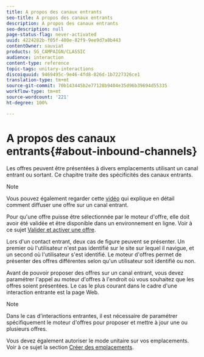 ```yaml
---
title: A propos des canaux entrants
seo-title: A propos des canaux entrants
description: A propos des canaux entrants
seo-description: null
page-status-flag: never-activated
uuid: 4224282b-f05f-400e-82f9-9ee9d7a8b443
contentOwner: sauviat
products: SG_CAMPAIGN/CLASSIC
audience: interaction
content-type: reference
topic-tags: unitary-interactions
discoiquuid: 9469495c-9e46-4fd8-826d-1b7227326ce1
translation-type: tm+mt
source-git-commit: 70b143445b2e77128b9404e35d96b39694d55335
workflow-type: tm+mt
source-wordcount: '221'
ht-degree: 100%

---
```



# A propos des canaux entrants{#about-inbound-channels}

Les offres peuvent être présentées à divers emplacements utilisant un canal entrant ou sortant. Ce chapitre traite des spécificités des canaux entrants.

>[!NOTE]
>
>Vous pouvez également regarder cette [vidéo](https://helpx.adobe.com/campaign/classic/how-to/deliver-an-offer-on-inbound-channel-in-acv6.html) qui explique en détail comment diffuser une offre sur un canal entrant.

Pour qu&#39;une offre puisse être sélectionnée par le moteur d&#39;offre, elle doit avoir été validée et être disponible dans un environnement en ligne. Voir à ce sujet [Valider et activer une offre](../../interaction/using/approving-and-activating-an-offer.md).

Lors d&#39;un contact entrant, deux cas de figure peuvent se présenter. Un premier où l&#39;utilisateur n&#39;est pas identifié sur le site sur lequel il navigue, et un second où l&#39;utilisateur s&#39;est identifié. Le moteur d&#39;offres permet de présenter des offres différentes selon qu&#39;un utilisateur soit identifié ou non.

Avant de pouvoir proposer des offres sur un canal entrant, vous devez paramétrer l&#39;appel au moteur d&#39;offres à l&#39;endroit où vous souhaitez que les offres soient présentées. Le cas le plus courant dans le cadre d&#39;une interaction entrante est la page Web.

>[!NOTE]
>
>Dans le cas d&#39;interactions entrantes, il est nécessaire de paramétrer spécifiquement le moteur d&#39;offres pour proposer et mettre à jour une ou plusieurs offres.
>
>Vous devez également autoriser le mode unitaire sur vos emplacements. Voir à ce sujet la section [Créer des emplacements](../../interaction/using/creating-offer-spaces.md).
